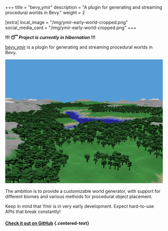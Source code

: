 +++
title = "bevy_ymir"
description = "A plugin for generating and streaming procedural worlds in Bevy."
weight = 2

[extra]
local_image = "/img/ymir-early-world-cropped.png"
social_media_card = "/img/ymir-early-world-cropped.png"
+++

**!!! 😴 *Project is currently in hibernation* !!!**

[bevy_ymir](https://github.com/nilsiker/bevy_ymir) is a plugin for generating and streaming procedural worlds in Bevy.


![](/img/ymir-early-world-cropped.png)

The ambition is to provide a customizable world generator, with support for different biomes and various methods for procedural object placement.

Keep in mind that Ymir is in very early development. Expect hard-to-use APIs that break constantly!

#### [Check it out on GitHub](https://github.com/nilsiker/bevy_ymir) {.centered-text}
